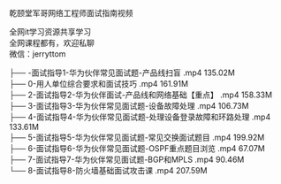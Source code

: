 乾颐堂军哥网络工程师面试指南视频

全网it学习资源共享学习<br>全网课程都有，欢迎私聊<br>微信：jerryttom<br>

├── -面试指导1-华为伙伴常见面试题-产品线扫盲 .mp4 135.02M<br> ├── 0-用人单位综合要求和面试技巧 .mp4 161.91M<br> ├── 2-面试指导2-华为伙伴面试-产品线和网络基础【重点】 .mp4 158.33M<br> ├── 3-面试指导3-华为伙伴常见面试题-设备故障处理 .mp4 106.73M<br> ├── 4-面试指导4-华为伙伴常见面试题-处理设备登录故障和环路处理 .mp4 133.61M<br> ├── 5-面试指导5-华为伙伴常见面试题-常见交换面试题目 .mp4 199.92M<br> ├── 6-面试指导6-华为伙伴常见面试题-OSPF重点题目浏览 .mp4 67.07M<br> ├── 7-面试指导7-华为伙伴常见面试题-BGP和MPLS .mp4 90.46M<br> └── 8-面试指导8-防火墙基础面试攻击课 .mp4 207.59M